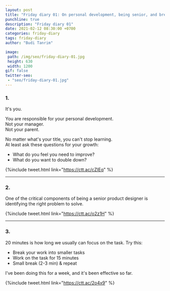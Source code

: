 ```yaml
---
layout: post
title: "Friday diary 01: On personal development, being senior, and breaking small task."
punchline: true
description: "Friday diary 01"
date: 2021-02-12 08:30:00 +0700
categories: friday-diary
tags: friday-diary
author: "Budi Tanrim"

image:
 path: /img/seo/friday-diary-01.jpg
 height: 630
 width: 1200
gif: false
twitter-seo: 
 - "seo/friday-diary-01.jpg"
---
```


### 1.
It's you.

You are responsible for your personal development.<br/>
Not your manager.<br/>
Not your parent.

No matter what's your title, you can't stop learning.<br/>
At least ask these questions for your growth:
- What do you feel you need to improve?
- What do you want to double down?

{%include tweet.html link="https://ctt.ac/cZIEq" %}

---

### 2.
One of the critical components of being a senior product designer is identifying the right problem to solve.

{%include tweet.html link="https://ctt.ac/o2z1H" %}

---

### 3.
20 minutes is how long we usually can focus on the task. Try this:
- Break your work into smaller tasks
- Work on the task for 15 minutes
- Small break (2-3 min) & repeat

I've been doing this for a week, and it's been effective so far.

{%include tweet.html link="https://ctt.ac/2o4x9" %}
